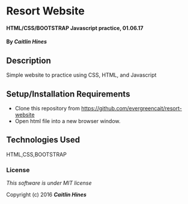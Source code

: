 # Resort Website

#### HTML/CSS/BOOTSTRAP Javascript practice, 01.06.17

#### By _**Caitlin Hines**_

## Description

Simple website to practice using CSS, HTML, and Javascript

## Setup/Installation Requirements

* Clone this repository from https://github.com/evergreencait/resort-website
* Open html file into a new browser window.

## Technologies Used

HTML,CSS,BOOTSTRAP

### License

*This software is under MIT license*

Copyright (c) 2016 **_Caitlin Hines_**
